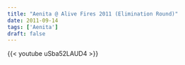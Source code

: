 ```yaml
---
title: "Aenita @ Alive Fires 2011 (Elimination Round)"
date: 2011-09-14
tags: ['Aenita']
draft: false
---
```

{{< youtube uSba52LAUD4 >}}
